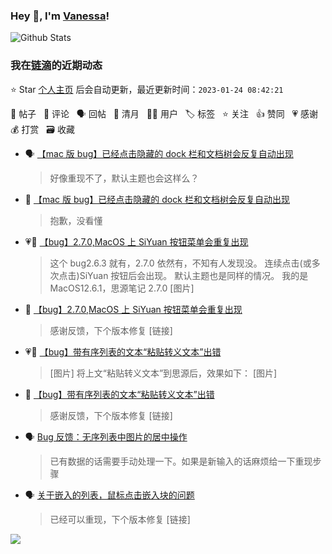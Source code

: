 ### Hey 👋, I'm [Vanessa](http://vanessa.b3log.org/)!

![Github Stats](https://github-readme-stats.vercel.app/api?username=Vanessa219&show_icons=true)

<!--events start -->

### 我在[链滴](https://ld246.com)的近期动态

⭐️ Star [个人主页](https://github.com/Vanessa219/Vanessa219) 后会自动更新，最近更新时间：`2023-01-24 08:42:21`

📝 帖子 &nbsp; 💬 评论 &nbsp; 🗣 回帖 &nbsp; 🌙 清月 &nbsp; 👨‍💻 用户 &nbsp; 🏷️ 标签 &nbsp; ⭐️ 关注 &nbsp; 👍 赞同 &nbsp; 💗 感谢 &nbsp; 💰 打赏 &nbsp; 🗃 收藏

* 🗣 [【mac 版 bug】已经点击隐藏的 dock 栏和文档树会反复自动出现](https://ld246.com/article/1674127017828/comment/1674401103044#comments)

  > 好像重现不了，默认主题也会这样么？
* 💬 [【mac 版 bug】已经点击隐藏的 dock 栏和文档树会反复自动出现](https://ld246.com/article/1674127017828/comment/1674361646095#comments)

  > 抱歉，没看懂
* 💗📝 [【bug】2.7.0,MacOS 上 SiYuan 按钮菜单会重复出现](https://ld246.com/article/1674054944171)

  > 这个 bug2.6.3 就有，2.7.0 依然有，不知有人发现没。 连续点击(或多次点击)SiYuan 按钮后会出现。 默认主题也是同样的情况。 我的是 MacOS12.6.1，思源笔记 2.7.0 [图片]
* 💬 [【bug】2.7.0,MacOS 上 SiYuan 按钮菜单会重复出现](https://ld246.com/article/1674054944171/comment/1674057496337#comments)

  > 感谢反馈，下个版本修复 [链接]
* 💗📝 [【bug】带有序列表的文本“粘贴转义文本”出错](https://ld246.com/article/1674002542976)

  > [图片] 将上文“粘贴转义文本”到思源后，效果如下： [图片]
* 💬 [【bug】带有序列表的文本“粘贴转义文本”出错](https://ld246.com/article/1674002542976/comment/1674051596152#comments)

  > 感谢反馈，下个版本修复 [链接]
* 🗣 [Bug 反馈：无序列表中图片的居中操作](https://ld246.com/article/1668235720913/comment/1673915204106#comments)

  > 已有数据的话需要手动处理一下。如果是新输入的话麻烦给一下重现步骤
* 🗣 [关于嵌入的列表，鼠标点击嵌入块的问题](https://ld246.com/article/1673596577519/comment/1673767749885#comments)

  > 已经可以重现，下个版本修复 [链接]


<!--events end -->

<a title="Hits" target="_blank" href="https://github.com/Vanessa219/Vanessa219"><img src="https://hits.b3log.org/Vanessa219/Vanessa219.svg"></a>

